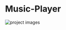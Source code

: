 # Music-Player
![project images](https://github.com/user-attachments/assets/de4bda43-b5aa-4895-b7a3-9e6f345cbaaa)


